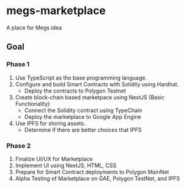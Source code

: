 # megs-marketplace

A place for Megs idea

## Goal

### Phase 1

1. Use TypeScript as the base programming language.
1. Configure and build Smart Contracts with Solidity using Hardhat.
    - Deploy the contracts to Polygon Testnet
1. Create block-chain based marketpace using NextJS (Basic Functionality)
    - Connect the Solidity contract using TypeChain
    - Deploy the marketplace to Google App Engine
1. Use IPFS for storing assets.
    - Determine if there are better choices that IPFS

### Phase 2

1. Finalize UI/UX for Marketplace
1. Implement UI using NextJS, HTML, CSS
1. Prepare for Smart Contract deployments to Polygon MainNet
1. Alpha Testing of Marketplace on GAE, Polygon TestNet, and IPFS
